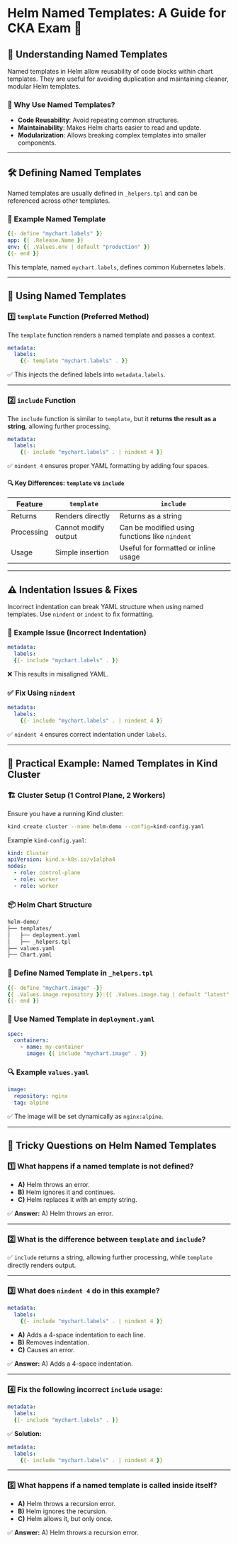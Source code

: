 # Helm Named Templates: A Guide for CKA Exam 🚀

## 📌 Understanding Named Templates
Named templates in Helm allow reusability of code blocks within chart templates. They are useful for avoiding duplication and maintaining cleaner, modular Helm templates.

### 🔹 Why Use Named Templates?
- **Code Reusability**: Avoid repeating common structures.
- **Maintainability**: Makes Helm charts easier to read and update.
- **Modularization**: Allows breaking complex templates into smaller components.

---

## 🛠 Defining Named Templates
Named templates are usually defined in `_helpers.tpl` and can be referenced across other templates.

### 🔹 Example Named Template
```yaml
{{- define "mychart.labels" }}
app: {{ .Release.Name }}
env: {{ .Values.env | default "production" }}
{{- end }}
```
This template, named `mychart.labels`, defines common Kubernetes labels.

---

## 📌 Using Named Templates

### 1️⃣ `template` Function (Preferred Method)
The `template` function renders a named template and passes a context.

```yaml
metadata:
  labels:
    {{- template "mychart.labels" . }}
```
✅ This injects the defined labels into `metadata.labels`.

---

### 2️⃣ `include` Function
The `include` function is similar to `template`, but it **returns the result as a string**, allowing further processing.

```yaml
metadata:
  labels:
    {{- include "mychart.labels" . | nindent 4 }}
```
✅ `nindent 4` ensures proper YAML formatting by adding four spaces.

#### 🔍 Key Differences: `template` vs `include`
| Feature     | `template` | `include` |
|------------|-----------|-----------|
| Returns    | Renders directly | Returns as a string |
| Processing | Cannot modify output | Can be modified using functions like `nindent` |
| Usage      | Simple insertion | Useful for formatted or inline usage |

---

## ⚠️ Indentation Issues & Fixes
Incorrect indentation can break YAML structure when using named templates. Use `nindent` or `indent` to fix formatting.

### 🔹 Example Issue (Incorrect Indentation)
```yaml
metadata:
  labels:
  {{- include "mychart.labels" . }}
```
❌ This results in misaligned YAML.

### ✅ Fix Using `nindent`
```yaml
metadata:
  labels:
    {{- include "mychart.labels" . | nindent 4 }}
```
✅ `nindent 4` ensures correct indentation under `labels`.

---

## 🚀 Practical Example: Named Templates in Kind Cluster
### 🏗 Cluster Setup (1 Control Plane, 2 Workers)
Ensure you have a running Kind cluster:
```sh
kind create cluster --name helm-demo --config=kind-config.yaml
```
Example `kind-config.yaml`:
```yaml
kind: Cluster
apiVersion: kind.x-k8s.io/v1alpha4
nodes:
  - role: control-plane
  - role: worker
  - role: worker
```

### 📦 Helm Chart Structure
```sh
helm-demo/
├── templates/
│   ├── deployment.yaml
│   ├── _helpers.tpl
├── values.yaml
├── Chart.yaml
```

### 🔹 Define Named Template in `_helpers.tpl`
```yaml
{{- define "mychart.image" -}}
{{ .Values.image.repository }}:{{ .Values.image.tag | default "latest" }}
{{- end }}
```

### 🔹 Use Named Template in `deployment.yaml`
```yaml
spec:
  containers:
    - name: my-container
      image: {{ include "mychart.image" . }}
```

### 🔍 Example `values.yaml`
```yaml
image:
  repository: nginx
  tag: alpine
```
✅ The image will be set dynamically as `nginx:alpine`.

---

## 🤔 Tricky Questions on Helm Named Templates

### 1️⃣ What happens if a named template is not defined?
- **A)** Helm throws an error.
- **B)** Helm ignores it and continues.
- **C)** Helm replaces it with an empty string.

✅ **Answer:** A) Helm throws an error.

---

### 2️⃣ What is the difference between `template` and `include`?
✅ `include` returns a string, allowing further processing, while `template` directly renders output.

---

### 3️⃣ What does `nindent 4` do in this example?
```yaml
metadata:
  labels:
    {{- include "mychart.labels" . | nindent 4 }}
```
- **A)** Adds a 4-space indentation to each line.
- **B)** Removes indentation.
- **C)** Causes an error.

✅ **Answer:** A) Adds a 4-space indentation.

---

### 4️⃣ Fix the following incorrect `include` usage:
```yaml
metadata:
  labels:
  {{- include "mychart.labels" . }}
```
✅ **Solution:**
```yaml
metadata:
  labels:
    {{- include "mychart.labels" . | nindent 4 }}
```

---

### 5️⃣ What happens if a named template is called inside itself?
- **A)** Helm throws a recursion error.
- **B)** Helm ignores the recursion.
- **C)** Helm allows it, but only once.

✅ **Answer:** A) Helm throws a recursion error.



